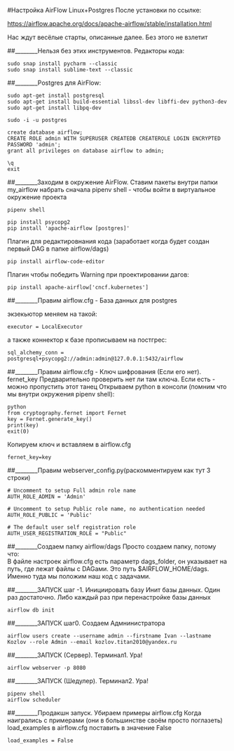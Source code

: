 #Настройка AirFlow Linux+Postgres
После установки по ссылке:

https://airflow.apache.org/docs/apache-airflow/stable/installation.html

Нас ждут весёлые старты, описанные далее. Без этого не взлетит

##________Нельзя без этих инструментов. Редакторы кода:
```
sudo snap install pycharm --classic
sudo snap install sublime-text --classic
```

##________Postgres для AirFlow:

```
sudo apt-get install postgresql
sudo apt-get install build-essential libssl-dev libffi-dev python3-dev
sudo apt-get install libpq-dev

sudo -i -u postgres

create database airflow;
CREATE ROLE admin WITH SUPERUSER CREATEDB CREATEROLE LOGIN ENCRYPTED PASSWORD 'admin';
grant all privileges on database airflow to admin;

\q
exit
```

##________Заходим в окружение AirFlow. Ставим пакеты 
внутри папки my_airflow набрать сначала pipenv shell - чтобы войти в виртуальное окружение проекта

```
pipenv shell 

pip install psycopg2
pip install 'apache-airflow [postgres]'
```

Плагин для редактировнания кода (заработает когда будет создан первый DAG в папке airflow/dags)
```
pip install airflow-code-editor
```

Плагин чтобы победить Warning при проектировании дагов:
```
pip install apache-airflow['cncf.kubernetes']
```

##________Правим airflow.cfg - База данных для postgres 

экзекьютор меняем на такой:
```
executor = LocalExecutor
```
а также коннектор к базе прописываем на постгрес:
```
sql_alchemy_conn = postgresql+psycopg2://admin:admin@127.0.0.1:5432/airflow
```

##________Правим airflow.cfg - Ключ шифрования (Если его нет). fernet_key
Предварительно проверить нет ли там ключа. Если есть - можно пропустить этот танец
Открываем python в консоли (помним что мы внутри окружения pipenv shell):

```
python
from cryptography.fernet import Fernet
key = Fernet.generate_key()
print(key)
exit(0)
```

Копируем ключ и вставляем в airflow.cfg 

```
fernet_key=key
```

##________Правим webserver_config.py(раскомментируем как тут 3 строки)
```
# Uncomment to setup Full admin role name
AUTH_ROLE_ADMIN = 'Admin'

# Uncomment to setup Public role name, no authentication needed
AUTH_ROLE_PUBLIC = 'Public'

# The default user self registration role
AUTH_USER_REGISTRATION_ROLE = "Public"
```

##________Создаем папку airflow/dags
Просто создаем папку, потому что:  
В файле настроек airflow.cfg есть параметр dags_folder, 
он указывает на путь, где лежат файлы с DAGами. Это путь 
$AIRFLOW_HOME/dags. Именно туда мы положим наш код с задачами.

##________ЗАПУСК шаг -1. Инициировать базу
Инит базы данных. Один раз достаточно. 
Либо каждый раз при перенастройке базы данных

```
airflow db init
```

##________ЗАПУСК шаг0. Создаем Адмнинистратора

```
airflow users create --username admin --firstname Ivan --lastname Kozlov --role Admin --email kozlov.titan2010@yandex.ru
```

##________ЗАПУСК (Сервер). Терминал1. Ура!

```
airflow webserver -p 8080
```


##________ЗАПУСК (Шедулер). Терминал2. Ура!
```
pipenv shell 
airflow scheduler
```

##________Продакшн запуск. Убираем примеры airflow.cfg
Когда наигрались с примерами (они в большинстве своём просто поглазеть)
load_examples в  airflow.cfg  поставить в значение False
```
load_examples = False
```
